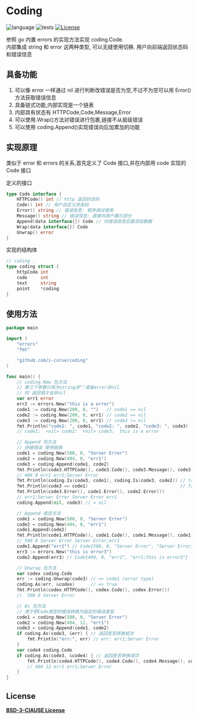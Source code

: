 # Coding

![language](https://img.shields.io/badge/language-go-green) ![tests](https://img.shields.io/badge/tests-passing-green) [![License](https://img.shields.io/badge/license-BSD--3-green)](LICENSE)

参照 go 内置 errors 的实现方法实现 coding.Code.  
内部集成 string 和 error 这两种类型, 可以无缝使用切换.
用户向前端返回状态码和错误信息

## 具备功能

1. 可以像 error 一样通过 nil 进行判断改错误是否为空,不过不为空可以用 Error()方法获取错误信息
2. 具备链式功能,内部实现是一个链表
3. 内部具有状态有 HTTPCode,Code,Message,Error
4. 可以使用.Wrap()方法对错误进行包裹,链接不从层级错误
5. 可以使用 coding.Append()实现错误向后加累加的功能

## 实现原理

类似于 error 和 errors 的关系,首先定义了 Code 接口,并在内部用 code 实现的 Code 接口

定义的接口

```go
type Code interface {
	HTTPCode() int // http 返回状态码
	Code() int // 用户自定义状态码
	Error() string // 错误信息: 程序调试使用
	Message() string // 错误信息: 直接向用户展示部分
	Append(data interface{}) Code // 向错误信息后面添加数据
	Wrap(data interface{}) Code
	Unwrap() error
}
```

实现的结构体

```go
// coding .
type coding struct {
	httpCode int
	code     int
	text     string
	point    *coding
}
```

## 使用方法

```go
package main

import (
	"errors"
	"fmt"

	"github.com/i-curve/coding"
)

func main() {
	// coding.New 包方法
	// 第三个参数只有为string非""或者error非nil
	// 时 返回值才会非nil
	var err1 error
	err2 := errors.New("this is a error")
	code1 := coding.New(200, 0, "")   // code1 == nil
	code2 := coding.New(200, 0, err1) // code2 == nil
	code3 := coding.New(200, 0, err2) // code3 != nil
	fmt.Println("code1: ", code1, "code2: ", code2, "code3: ", code3)
	// code1:  <nil> code2:  <nil> code3:  this is a error

	// Append 包方法
	// 拼接错误 使用链表
	code1 = coding.New(500, 0, "Server Error")
	code2 = coding.New(404, 0, "err1")
	code3 = coding.Append(code1, code2)
	fmt.Println(code3.HTTPCode(), code3.Code(), code3.Message(), code3.Error())
	// 404 0 err1 err1;Server Error
	fmt.Println(coding.Is(code3, code1), coding.Is(code3, code2)) // true false
	fmt.Println(code3 == code1)                                   // false
	fmt.Println(code3.Error(), code1.Error(), code2.Error())
	// err1;Server Error Server Error err1
	coding.Append(nil, code3) // = nil

	// Append 成员方法
	code1 = coding.New(500, 0, "Server Error")
	code2 = coding.New(404, 0, "err1")
	code1.Append(code2)
	fmt.Println(code1.HTTPCode(), code1.Code(), code1.Message(), code1.Error())
	// 500 0 Server Error Server Error;err1
	code1.Append("err2") // Code{500, 0, "Server Error", "Server Error;err2"}
	err3 := errors.New("this is error3")
	code2.Append(err3) // Code{404, 0, "err1", "err1;this is error3"}

	// Unwrap 包方法
	var codex coding.Code
	err := coding.Unwrap(code3) // => code1 (error type)
	coding.As(err, &codex)      // => true
	fmt.Println(codex.HTTPCode(), codex.Code(), codex.Error())
	//  500 0 Server Error

	// As 包方法
	// 用于把Code类型的错误转换为指定的错误类型
	code1 = coding.New(500, 0, "Server Error")
	code2 = coding.New(404, 12, "err1")
	code3 = coding.Append(code1, code2)
	if coding.As(code3, &err) { // 返回是否转换成功
		fmt.Println("err:", err) // err: err1;Server Error
	}
	var code4 coding.Code
	if coding.As(code3, &code4) { // 返回是否转换成功
		fmt.Println(code4.HTTPCode(), code4.Code(), code4.Message(), code4.Error())
		// 404 12 err1 err1;Server Error
	}
}

```

## License

**[BSD-3-ClAUSE License](LICENSE)**
